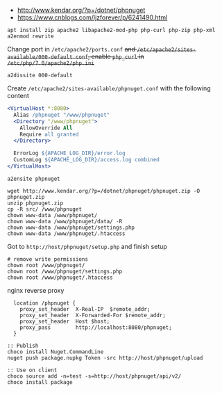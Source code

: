 * http://www.kendar.org/?p=/dotnet/phpnuget
* https://www.cnblogs.com/ljzforever/p/6241490.html

```
apt install zip apache2 libapache2-mod-php php-curl php-zip php-xml
a2enmod rewrite
```
Change port in `/etc/apache2/ports.conf` ~~and `/etc/apache2/sites-available/000-default.conf`, enable `php_curl` in `/etc/php/7.0/apache2/php.ini`~~

```shell
a2dissite 000-default
```

Create `/etc/apache2/sites-available/phpnuget.conf` with the following content
```apache
<VirtualHost *:8080>
  Alias /phpnuget "/www/phpnuget"
  <Directory "/www/phpnuget">
    AllowOverride All
    Require all granted
  </Directory>

  ErrorLog ${APACHE_LOG_DIR}/error.log
  CustomLog ${APACHE_LOG_DIR}/access.log combined
</VirtualHost>
```

```
a2ensite phpnuget

wget http://www.kendar.org/?p=/dotnet/phpnuget/phpnuget.zip -O phpnuget.zip
unzip phpnuget.zip
cp -R src/ /www/phpnuget
chown www-data /www/phpnuget/
chown www-data /www/phpnuget/data/ -R
chown www-data /www/phpnuget/settings.php
chown www-data /www/phpnuget/.htaccess
```

Got to `http://host/phpnuget/setup.php` and finish setup

```
# remove write permissions
chown root /www/phpnuget/
chown root /www/phpnuget/settings.php
chown root /www/phpnuget/.htaccess
```

nginx reverse proxy
```
  location /phpnuget {
    proxy_set_header  X-Real-IP  $remote_addr;
    proxy_set_header  X-Forwarded-For $remote_addr;
    proxy_set_header  Host $host;
    proxy_pass        http://localhost:8080/phpnuget;
  }
```

```batch
:: Publish
choco install Nuget.CommandLine
nuget push package.nupkg Token -src http://host/phpnuget/upload

:: Use on client
choco source add -n=test -s=http://host/phpnuget/api/v2/
choco install package
```
